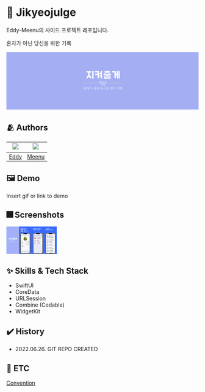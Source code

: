 # :iphone: Jikyeojulge
Eddy-Meenu의 사이드 프로젝트 레포입니다.

혼자가 아닌 당신을 위한 기록

![jikyeojulge-logo](./Docs/jikyeojulge-logo.png)

## :people_hugging: Authors

|<img src="https://github.com/JUNY0110.png">|<img src="https://github.com/taek0622.png">|
|:-:|:-:|
|[Eddy](https://www.github.com/JUNY0110)|[Meenu](https://github.com/taek0622)|


## :framed_picture: Demo

Insert gif or link to demo


## :fireworks: Screenshots

<img src="./Docs/preview-1.png" alt="App Screenshot" style="zoom:7%;" /><img src="./Docs/preview-2.png" alt="preview-2" style="zoom:7%;" /><img src="./Docs/preview-3.png" alt="preview-3" style="zoom:7%;" /><img src="./Docs/preview-4.png" alt="preview-4" style="zoom:7%;" /><img src="./Docs/preview-5.png" alt="preview-5" style="zoom:7%;" />

## :sparkles: Skills & Tech Stack

- SwiftUI
- CoreData
- URLSession
- Combine (Codable)
- WidgetKit


## ✔️ History
- 2022.06.26. GIT REPO CREATED

## 🧩 ETC

[Convention](./Convention.md)
